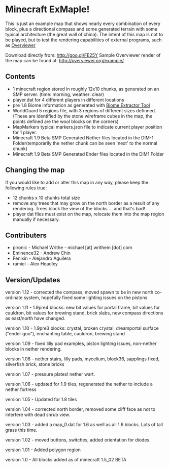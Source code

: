 Minecraft ExMaple!
=============

This is just an example map that shows nearly every combination of every block, plus a directional compass and some generated terrain with some typical architecture (the great wall of china). The intent of this map is not to be played, but to test the rendering capabilities of external programs, such as [Overviewer](https://github.com/overviewer/Minecraft-Overviewer) 

Download directly from: http://goo.gl/FE25Y
Sample Overviewer render of the map can be found at: http://overviewer.org/example/

Contents
-------

- 1 minecraft region stored in roughly 12x10 chunks, as generated on an SMP server. (time: morning, weather: clear) 
- player.dat for 4 different players in different locations
- pre 1.8 Biome information as generated with [Biome Extractor Tool](http://www.minecraftforum.net/viewtopic.php?f=1022&t=80902)
- WorldGuard 5 regions file, with 3 regions of different sizes definned. (These are identified by the stone wireframe cubes in the map, the points defined are the wool blocks on the corners)
- MapMarkers typical markers.json file to indicate current player position for 1 player.
- Minecraft 1.9 Beta SMP Generated Nether files located in the DIM-1 Folder(temporarily the nether chunk can be seen 'next' to the normal chunk)
- Minecraft 1.9 Beta SMP Generated Ender files located in the DIM1 Folder

Changing the map
-------

If you would like to add or alter this map in any way, please keep the following rules true:

- 12 chunks x 10 chunks total size
- remove any trees that may grow on the north border as a result of any rendering. Trees block the view of the blocks ... and that's bad!
- player dat files must exist on the map, relocate them into the map region manually if necessary.

Contributers
-------

* pironic - Michael Writhe - michael [at] writhem [dot] com
* Eminence32 - Andrew Chin
* Fenixin - Alejandro Aguilera
* ramiel - Alex Headley 

Version/Updates
-------

version 1.12 - corrected the compass, moved spawn to be in new north co-ordinate system, hopefully fixed some lighting issues on the pistons

version 1.11 - 1.9pre4 blocks: new bit values for portal frame, bit values for cauldron, bit values for brewing stand, brick slabs, new compass directions as east/north have changed.

version 1.10 - 1.9pre3 blocks: crystal, broken crystal, dreamportal surface ("ender goo"), enchanting table, cauldron, brewing stand 

version 1.09 - fixed lilly pad examples, piston lighting issues, non-nether blocks in nether rendering.

version 1.08 - nether stairs, lilly pads, mycelium, block36, sapplings fixed, silverfish brick, stone bricks

version 1.07 - pressure plates! nether wart.

version 1.06 - updated for 1.9 tiles, regenerated the nether to include a nether fortress

version 1.05 - Updated for 1.8 tiles

version 1.04 - corrected north border, removed some cliff face as not to interfere with dead shrub view.

version 1.03 - added a map_0.dat for 1.6 as well as all 1.6 blocks. Lots of tall grass this time.

version 1.02 - moved buttons, switches, added orientation for diodes.

version 1.01 - Added polygon region

version 1.0 - All blocks added as of minecraft 1.5_02 BETA
